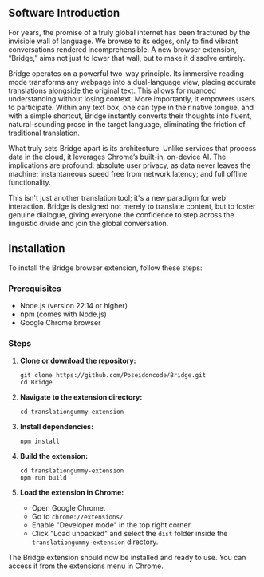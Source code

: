 ## Software Introduction

For years, the promise of a truly global internet has been fractured by the invisible wall of language. We browse to its edges, only to find vibrant conversations rendered incomprehensible. A new browser extension, “Bridge,” aims not just to lower that wall, but to make it dissolve entirely.

Bridge operates on a powerful two-way principle. Its immersive reading mode transforms any webpage into a dual-language view, placing accurate translations alongside the original text. This allows for nuanced understanding without losing context. More importantly, it empowers users to participate. Within any text box, one can type in their native tongue, and with a simple shortcut, Bridge instantly converts their thoughts into fluent, natural-sounding prose in the target language, eliminating the friction of traditional translation.

What truly sets Bridge apart is its architecture. Unlike services that process data in the cloud, it leverages Chrome’s built-in, on-device AI. The implications are profound: absolute user privacy, as data never leaves the machine; instantaneous speed free from network latency; and full offline functionality.

This isn't just another translation tool; it's a new paradigm for web interaction. Bridge is designed not merely to translate content, but to foster genuine dialogue, giving everyone the confidence to step across the linguistic divide and join the global conversation.

## Installation

To install the Bridge browser extension, follow these steps:

### Prerequisites

- Node.js (version 22.14 or higher)
- npm (comes with Node.js)
- Google Chrome browser

### Steps

1. **Clone or download the repository:**

   ```
   git clone https://github.com/Poseidoncode/Bridge.git
   cd Bridge
   ```

2. **Navigate to the extension directory:**

   ```
   cd translationgummy-extension
   ```

3. **Install dependencies:**

   ```
   npm install
   ```

4. **Build the extension:**

   ```
   cd translationgummy-extension
   npm run build
   ```

5. **Load the extension in Chrome:**
   - Open Google Chrome.
   - Go to `chrome://extensions/`.
   - Enable "Developer mode" in the top right corner.
   - Click "Load unpacked" and select the `dist` folder inside the `translationgummy-extension` directory.

The Bridge extension should now be installed and ready to use. You can access it from the extensions menu in Chrome.
